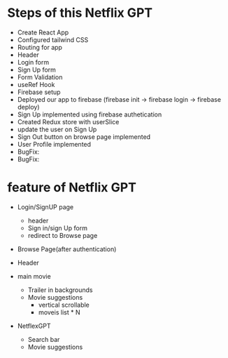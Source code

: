 #  Steps of this Netflix GPT

- Create React App
- Configured tailwind CSS
- Routing for app
- Header
- Login form
- Sign Up form
- Form Validation
- useRef Hook
- Firebase setup
- Deployed our app to firebase (firebase init -> firebase login -> firebase deploy)
- Sign Up implemented using firebase authetication
- Created Redux store with userSlice
- update the user on Sign Up
- Sign Out button on browse page implemented 
- User Profile implemented 
- BugFix: 
- BugFix: 







# feature of Netflix GPT 

- Login/SignUP page
  - header
  - Sign in/sign Up form
  - redirect to Browse page

- Browse Page(after authentication)
 - Header
 - main movie
   - Trailer in backgrounds
   - Movie suggestions
      - vertical scrollable 
      - moveis list * N


- NetflexGPT
  - Search bar
  - Movie suggestions
